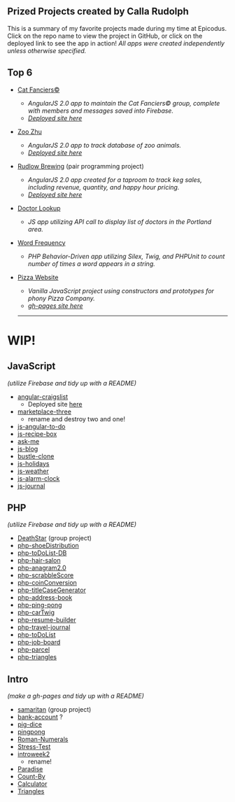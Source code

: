 ## Prized Projects created by Calla Rudolph

This is a summary of my favorite projects made during my time at Epicodus. Click on the repo name to view the project in GitHub, or click on the deployed link to see the app in action! _All apps were created independently unless otherwise specified._

## Top 6
* [Cat Fanciers&copy;](https://github.com/CallaRudolph/cat-fanciers)
  * _AngularJS 2.0 app to maintain the Cat Fanciers&copy; group, complete with members and messages saved into Firebase._
  * [_Deployed site here_](https://cat-fanciers.firebaseapp.com/)
* [Zoo Zhu](https://github.com/CallaRudolph/angular-zoo)
  * _AngularJS 2.0 app to track database of zoo animals._
  * [_Deployed site here_](https://zoo-zhu.firebaseapp.com/)
* [Rudlow Brewing](https://github.com/CallaRudolph/js-taproom) (pair programming project)
  * _AngularJS 2.0 app created for a taproom to track keg sales, including revenue, quantity, and happy hour pricing._
  * [_Deployed site here_](https://rudlow-brewing.firebaseapp.com)
* [Doctor Lookup](https://github.com/CallaRudolph/js-doctor)
  * _JS app utilizing API call to display list of doctors in the Portland area._
* [Word Frequency](https://github.com/CallaRudolph/php-word-frequency)
  * _PHP Behavior-Driven app utilizing Silex, Twig, and PHPUnit to count number of times a word appears in a string._
* [Pizza Website](https://github.com/CallaRudolph/pizza)
  * _Vanilla JavaScript project using constructors and prototypes for phony Pizza Company._
  * [_gh-pages site here_](https://callarudolph.github.io/Pizza-Website/)

  -----
  
# WIP!

## JavaScript

_(utilize Firebase and tidy up with a README)_

* [angular-craigslist](https://github.com/CallaRudolph/angular-craigslist)
  * Deployed site [here](https://susej-list.firebaseapp.com/)
* [marketplace-three](https://github.com/CallaRudolph/marketplace-three)
  * rename and destroy two and one!
* [js-angular-to-do](https://github.com/CallaRudolph/js-angular-to-do)
* [js-recipe-box](https://github.com/CallaRudolph/js-recipe-box)
* [ask-me](https://github.com/CallaRudolph/ask-me)
* [js-blog](https://github.com/CallaRudolph/js-blog)
* [bustle-clone](https://github.com/CallaRudolph/bustle-clone)
* [js-holidays](https://github.com/CallaRudolph/js-holidays)
* [js-weather](https://github.com/CallaRudolph/js-weather)
* [js-alarm-clock](https://github.com/CallaRudolph/js-alarm-clock)
* [js-journal](https://github.com/CallaRudolph/js-journal)

## PHP

_(utilize Firebase and tidy up with a README)_

* [DeathStar](https://github.com/CallaRudolph/DeathStar) (group project)
* [php-shoeDistribution](https://github.com/CallaRudolph/php-shoeDistribution)
* [php-toDoList-DB](https://github.com/CallaRudolph/php-toDoList-DB)
* [php-hair-salon](https://github.com/CallaRudolph/php-hair-salon)
* [php-anagram2.0](https://github.com/CallaRudolph/php-anagram2.0)
* [php-scrabbleScore](https://github.com/CallaRudolph/php-scrabbleScore)
* [php-coinConversion](https://github.com/CallaRudolph/php-coinConversion)
* [php-titleCaseGenerator](https://github.com/CallaRudolph/php-titleCaseGenerator)
* [php-address-book](https://github.com/CallaRudolph/php-address-book)
* [php-ping-pong](https://github.com/CallaRudolph/php-ping-pong)
* [php-carTwig](https://github.com/CallaRudolph/php-carTwig)
* [php-resume-builder](https://github.com/CallaRudolph/php-resume-builder)
* [php-travel-journal](https://github.com/CallaRudolph/php-travel-journal)
* [php-toDoList](https://github.com/CallaRudolph/php-toDoList)
* [php-job-board](https://github.com/CallaRudolph/php-job-board)
* [php-parcel](https://github.com/CallaRudolph/php-parcel)
* [php-triangles](https://github.com/CallaRudolph/php-triangles)

## Intro
_(make a gh-pages and tidy up with a README)_

* [samaritan](https://github.com/CallaRudolph/samaritan) (group project)
* [bank-account](https://github.com/CallaRudolph/bank-account) ?
* [pig-dice](https://github.com/CallaRudolph/pig-dice)
* [pingpong](https://github.com/CallaRudolph/pingpong)
* [Roman-Numerals](https://github.com/CallaRudolph/roman-numerals)
* [Stress-Test](https://github.com/CallaRudolph/stress-test)
* [introweek2](https://github.com/CallaRudolph/introweek2)
  * rename!
* [Paradise](https://github.com/CallaRudolph/paradise)
* [Count-By](https://github.com/CallaRudolph/count-by)
* [Calculator](https://github.com/CallaRudolph/calculator)
* [Triangles](https://github.com/CallaRudolph/triangles)
